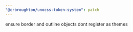 ```yaml
---
"@crbroughton/unocss-token-system": patch
---
```


ensure border and outline objects dont register as themes
